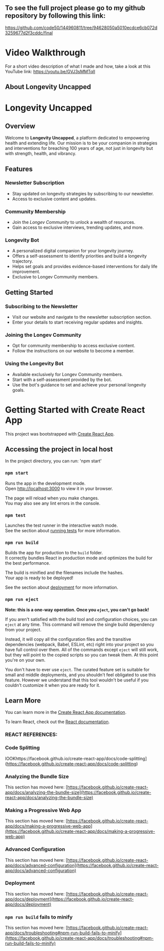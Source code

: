 ## To see the full project please go to my github repository by following this link:
https://github.com/code50/144960811/tree/94628050a5010ecdce6cb072d3259677d2f3cddc/final

# Video Walkthrough

For a short video description of what I made and how, take a look at this YouTube link: https://youtu.be/GVJ3sMMTqlI

## About Longevity Uncapped

# Longevity Uncapped

## Overview
Welcome to **Longevity Uncapped**, a platform dedicated to empowering health and extending life. Our mission is to be your companion in strategies and interventions for breaching 100 years of age, not just in longevity but with strength, health, and vibrancy.

## Features

### Newsletter Subscription
- Stay updated on longevity strategies by subscribing to our newsletter.
- Access to exclusive content and updates.

### Community Membership
- Join the *Longev Community* to unlock a wealth of resources.
- Gain access to exclusive interviews, trending updates, and more.

### Longevity Bot
- A personalized digital companion for your longevity journey.
- Offers a self-assessment to identify priorities and build a longevity trajectory.
- Helps set goals and provides evidence-based interventions for daily life improvement.
- Exclusive to Longev Community members.

## Getting Started

### Subscribing to the Newsletter
- Visit our website and navigate to the newsletter subscription section.
- Enter your details to start receiving regular updates and insights.

### Joining the Longev Community
- Opt for community membership to access exclusive content.
- Follow the instructions on our website to become a member.

### Using the Longevity Bot
- Available exclusively for Longev Community members.
- Start with a self-assessment provided by the bot.
- Use the bot's guidance to set and achieve your personal longevity goals.

# Getting Started with Create React App

This project was bootstrapped with [Create React App](https://github.com/facebook/create-react-app).

## Accessing the project in local host

In the project directory, you can run: 'npm start'

### `npm start`

Runs the app in the development mode.\
Open [http://localhost:3000](http://localhost:3000) to view it in your browser.

The page will reload when you make changes.\
You may also see any lint errors in the console.

### `npm test`

Launches the test runner in the interactive watch mode.\
See the section about [running tests](https://facebook.github.io/create-react-app/docs/running-tests) for more information.

### `npm run build`

Builds the app for production to the `build` folder.\
It correctly bundles React in production mode and optimizes the build for the best performance.

The build is minified and the filenames include the hashes.\
Your app is ready to be deployed!

See the section about [deployment](https://facebook.github.io/create-react-app/docs/deployment) for more information.

### `npm run eject`

**Note: this is a one-way operation. Once you `eject`, you can't go back!**

If you aren't satisfied with the build tool and configuration choices, you can `eject` at any time. This command will remove the single build dependency from your project.

Instead, it will copy all the configuration files and the transitive dependencies (webpack, Babel, ESLint, etc) right into your project so you have full control over them. All of the commands except `eject` will still work, but they will point to the copied scripts so you can tweak them. At this point you're on your own.

You don't have to ever use `eject`. The curated feature set is suitable for small and middle deployments, and you shouldn't feel obligated to use this feature. However we understand that this tool wouldn't be useful if you couldn't customize it when you are ready for it.

## Learn More

You can learn more in the [Create React App documentation](https://facebook.github.io/create-react-app/docs/getting-started).

To learn React, check out the [React documentation](https://reactjs.org/).

### REACT REFERENCES:

### Code Splitting

lOOKhttps://facebook.github.io/create-react-app/docs/code-splitting](https://facebook.github.io/create-react-app/docs/code-splitting)

### Analyzing the Bundle Size

This section has moved here: [https://facebook.github.io/create-react-app/docs/analyzing-the-bundle-size](https://facebook.github.io/create-react-app/docs/analyzing-the-bundle-size)

### Making a Progressive Web App

This section has moved here: [https://facebook.github.io/create-react-app/docs/making-a-progressive-web-app](https://facebook.github.io/create-react-app/docs/making-a-progressive-web-app)

### Advanced Configuration

This section has moved here: [https://facebook.github.io/create-react-app/docs/advanced-configuration](https://facebook.github.io/create-react-app/docs/advanced-configuration)

### Deployment

This section has moved here: [https://facebook.github.io/create-react-app/docs/deployment](https://facebook.github.io/create-react-app/docs/deployment)

### `npm run build` fails to minify

This section has moved here: [https://facebook.github.io/create-react-app/docs/troubleshooting#npm-run-build-fails-to-minify](https://facebook.github.io/create-react-app/docs/troubleshooting#npm-run-build-fails-to-minify)
